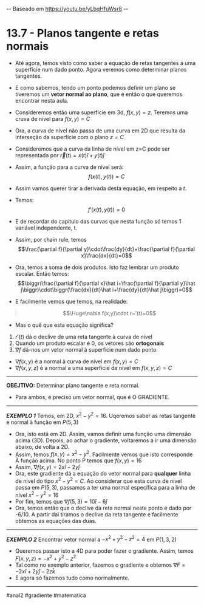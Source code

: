 -- Baseado em https://youtu.be/yLbqHfuWsr8 --

# 13.7 - Planos tangente e retas normais
- Até agora, temos visto como saber a equação de retas tangentes a uma superfície num dado ponto. Agora veremos como determinar planos tangentes.
- E como sabemos, tendo um ponto podemos definir um plano se tiveremos um **vetor normal ao plano**, que é então o que queremos encontrar nesta aula.
- Consideremos então uma superfície em 3d, $f(x,y)=z$. Teremos uma cruva de nível para $f(x,y)=C$
- Ora, a curva de nível não passa de uma curva em 2D que resulta da interseção da superfície com o plano $z=C$

- Consideremos que a curva da linha de nível em z=C pode ser representada por $\vec r(t)=x(t)\hat i+y(t)\hat j$
- Assim, a função para a curva de nível será:
$$f(x(t),y(t))=C$$
- Assim vamos querer tirar a derivada desta equação, em respeito a $t$.
- Temos: $$f'(x(t),y(t))=0$$
- E de recordar do capítulo das curvas que nesta função só temos 1 variável independente, t. 
- Assim, por chain rule, temos
$$\frac{\partial f}{\partial y}\cdot\frac{dy}{dt}+\frac{\partial f}{\partial x}\frac{dx}{dt}=0$$
- Ora, temos a soma de dois produtos. Isto faz lembrar um produto escalar. Então temos:
$$\biggr(\frac{\partial f}{\partial x}\hat i+\frac{\partial f}{\partial y}\hat j\biggr)\cdot\biggr(\frac{dx}{dt}\hat i+\frac{dy}{dt}\hat j\biggr)=0$$
- E facilmente vemos que temos, na realidade:
>$$\Huge\nabla f(x,y)\cdot r~'(t)=0$$

- Mas o quê que esta equação significa? 
1. $r'(t)$ dá o declive de uma reta tangente à curva de nível
2. Quando um produto escalar é 0, os vetores são **ortogonais**
3. $\nabla f$ dá-nos um vetor normal à superfície num dado ponto.

- $\nabla f(x,y)$ é a normal à curva de nível em $f(x,y)=C$
- $\nabla f(x,y,z)$ é a normal a uma superfície de nível em $f(x,y,z)=C$

---

**OBEJTIVO:** Determinar plano tangente e reta normal.
- Para ambos, é preciso um vetor normal, que é  O GRADIENTE.

---
***EXEMPLO 1***
Temos, em 2D, $x^2-y^2=16$. Uqeremos saber as retas tangente e normal à função em $P(5,3)$
- Ora, isto está em 2D. Assim, vamos definir uma função uma dimensão acima (3D). Depois, ao achar o gradiente, voltaremos a ir uma dimensão abaixo, de volta a 2D.
- Assim, temos $f(x,y)=x^2-y^2$. Facilmente vemos que isto corresponde À função acima. No ponto P temos que $f(x,y)=16$
- Assim, $\nabla f(x,y)=2x\hat i-2y\hat j$
- Ora, este gradiente dá a equação do vetor normal para **qualquer** linha de nível do tipo $x^2-y^2=C$. Ao considerar que esta curva de nível passa em $P(5,3)$, passamos a ter uma normal específica para a linha de nível $x^2-y^2=16$
- Por fim, temos que $\nabla f(5,3)=10\hat i-6\hat j$
- Ora, temos então que o declive da reta normal neste ponto é dado por -6/10. A partir daí tiramos o declive da reta tangente e facilmente obtemos as equações das duas.
---
***EXEMPLO 2***
Encontrar vetor normal a $-x^2+y^2-z^2=4$ em $P(1,3,2)$
- Queremos passar isto a 4D para poder fazer o gradiente. Assim, temos $F(x,y,z)=-x^2+y^2-z^2$
- Tal como no exemplo anterior, fazemos o gradiente e obtemos $\nabla F=-2x\hat i+2y\hat j-2z\hat k$
- E agora só fazemos tudo como normalmente.
---
#anal2 #gradiente #matematica 